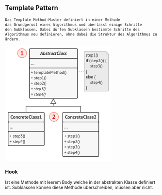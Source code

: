 ## Template Pattern

```text
Das Template Method-Muster definiert in einer Methode
das Grundgerüst eines Algorithmus und überlässt einige Schritte
den Subklassen. Dabei dürfen Subklassen bestimmte Schritte des
Algorithmus neu definieren, ohne dabei die Struktur des Algorithmus zu ändern.
```
<img src="img/template_uml.png">

### Hook
Ist eine Methode mit leerem Body welche in der abstrakten Klasse definiert ist.
Subklassen können diese Methode überschreiben, müssen aber nicht.
